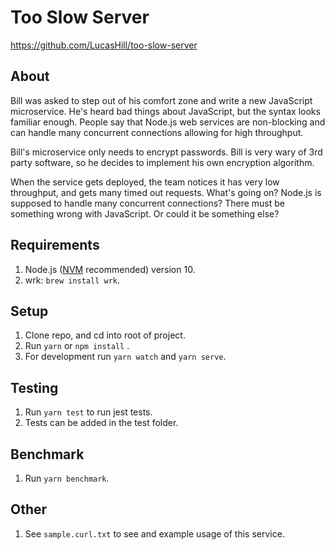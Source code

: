 # Too Slow Server
https://github.com/LucasHill/too-slow-server
## About
Bill was asked to step out of his comfort zone and write a new JavaScript microservice. He's heard bad things about JavaScript, but the syntax looks familiar enough. People say that Node.js web services are non-blocking and can handle many concurrent connections allowing for high throughput. 

Bill's microservice only needs to encrypt passwords. Bill is very wary of 3rd party software, so he decides to implement his own encryption algorithm.

When the service gets deployed, the team notices it has very low throughput, and gets many timed out requests. What's going on? Node.js is supposed to handle many concurrent connections? There must be something wrong with JavaScript. Or could it be something else?


## Requirements
1. Node.js ([NVM](https://github.com/nvm-sh/nvm#installation-and-update) recommended) version 10.
2. wrk:  `brew install wrk`.
   
## Setup
1. Clone repo, and cd into root of project.
2. Run `yarn` or `npm install` .
3. For development run `yarn watch` and `yarn serve`.

## Testing
1. Run `yarn test` to run jest tests.
2. Tests can be added in the test folder.

## Benchmark
1. Run `yarn benchmark`.

## Other
1. See `sample.curl.txt` to see and example usage of this service.